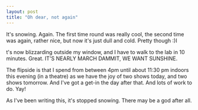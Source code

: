```yaml
---
layout: post
title: "Oh dear, not again"
---
```

It's snowing. Again. The first time round was really cool, the second time was
again, rather nice, but now it's just dull and cold. Pretty though :)I

t's now blizzarding outside my window, and I have to walk to the lab in 10
minutes. Great. IT'S NEARLY MARCH DAMMIT, WE WANT SUNSHINE.

The flipside is that I spend from between 4pm until about 11:30 pm indoors
this evening (in a theatre) as we have the joy of two shows today, and two
shows tomorrow. And I've got a get-in the day after that. And lots of work to
do. Yay!

As I've been writing this, it's stopped snowing. There may be a god after all.
